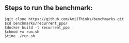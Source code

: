 ## Steps to run the benchmark:

```
$git clone https://github.com/AmiiThinks/benchmarks.git
$cd benchmarks/recurrent_ppo/
$docker build -t recurrent_ppo .
$chmod +x run.sh
$time ./run.sh
```
